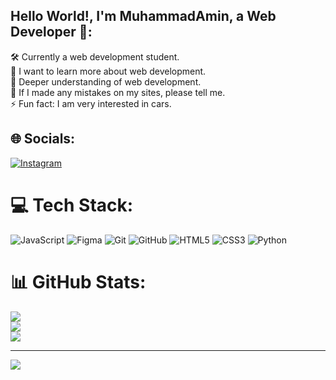 ## Hello World!, I'm MuhammadAmin, a Web Developer 👋:
🛠 Currently a web development student.<br>🤝 I want to learn more about web development.<br>🌱 Deeper understanding of web development.<br>💬 If I made any mistakes on my sites, please tell me.<br>⚡ Fun fact: I am very interested in cars.


## 🌐 Socials:
[![Instagram](https://img.shields.io/badge/Instagram-%23E4405F.svg?logo=Instagram&logoColor=white)](https://instagram.com/https://www.instagram.com/_mrzaevv?igsh=MWx1amF4Z3oydnU2dw==) 

# 💻 Tech Stack:
![JavaScript](https://img.shields.io/badge/javascript-%23323330.svg?style=for-the-badge&logo=javascript&logoColor=%23F7DF1E) ![Figma](https://img.shields.io/badge/figma-%23F24E1E.svg?style=for-the-badge&logo=figma&logoColor=white) ![Git](https://img.shields.io/badge/git-%23F05033.svg?style=for-the-badge&logo=git&logoColor=white) ![GitHub](https://img.shields.io/badge/github-%23121011.svg?style=for-the-badge&logo=github&logoColor=white) ![HTML5](https://img.shields.io/badge/html5-%23E34F26.svg?style=for-the-badge&logo=html5&logoColor=white) ![CSS3](https://img.shields.io/badge/css3-%231572B6.svg?style=for-the-badge&logo=css3&logoColor=white) ![Python](https://img.shields.io/badge/python-3670A0?style=for-the-badge&logo=python&logoColor=ffdd54)
# 📊 GitHub Stats:
![](https://github-readme-stats.vercel.app/api?username=MirzaevMuhammadAmin&theme=dark&hide_border=false&include_all_commits=false&count_private=false)<br/>
![](https://github-readme-streak-stats.herokuapp.com/?user=MirzaevMuhammadAmin&theme=dark&hide_border=false)<br/>
![](https://github-readme-stats.vercel.app/api/top-langs/?username=MirzaevMuhammadAmin&theme=dark&hide_border=false&include_all_commits=false&count_private=false&layout=compact)

---
[![](https://visitcount.itsvg.in/api?id=MirzaevMuhammadAmin&icon=0&color=0)](https://visitcount.itsvg.in)

<!-- Proudly created with GPRM ( https://gprm.itsvg.in ) -->
